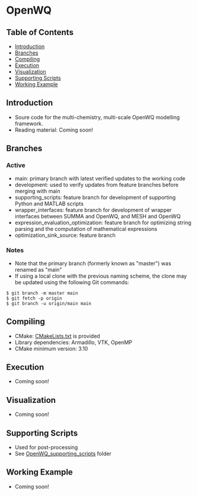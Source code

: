 # OpenWQ 
## Table of Contents
* [Introduction](#introduction)
* [Branches](#branches)
* [Compiling](#compiling)
* [Execution](#execution)
* [Visualization](#visualization)
* [Supporting Scripts](#supporting-scripts)
* [Working Example](#working-example)

## Introduction
* Soure code for the multi-chemistry, multi-scale OpenWQ modelling framework.
* Reading material: Coming soon!
<!-- Sample syntax from FLUXOS README
	* Theoretical background (original FLUXOS):
		* [EMS paper](https://www.sciencedirect.com/science/article/pii/S1364815216306193?via%3Dihub)
		* [PhD thesis](https://scholarbank.nus.edu.sg/handle/10635/124183)
	* Applications (original FLUXOS):
		* [STC paper](https://www.sciencedirect.com/science/article/pii/S0169772216300948?via%3Dihub)
		* [JCH paper](https://www.sciencedirect.com/science/article/pii/S0169772216300948?via%3Dihub)
		* [JAWRA](https://onlinelibrary.wiley.com/doi/full/10.1111/1752-1688.12316)
	* FLUXOS-OVERLAND
		* [Poster](https://www.researchgate.net/publication/333324452_Hydrodynamic_modelling_of_snowmelt_flooding_events_and_nutrient_transport_in_the_Canadian_Prairies_using_the_FLUXOS_model?channel=doi&linkId=5ce70f0a458515712ebda98b&showFulltext=true)
-->

## Branches
### Active
* main: primary branch with latest verified updates to the working code 
* development: used to verify updates from feature branches before merging with main
* supporting_scripts: feature branch for development of supporting Python and MATLAB scripts
* wrapper_interfaces: feature branch for development of wrapper interfaces between SUMMA and OpenWQ, and MESH and OpenWQ
* expression_evaluation_optimization: feature branch for optimizing string parsing and the computation of mathematical expressions
* optimization_sink_source: feature branch
### Notes
* Note that the primary branch (formerly known as "master") was renamed as "main"
* If using a local clone with the previous naming scheme, the clone may be updated using the following Git commands:
```
$ git branch -m master main
$ git fetch -p origin
$ git branch -u origin/main main
```

## Compiling
* CMake: [CMakeLists.txt](CMakeLists.txt) is provided
* Library dependencies: Armadillo, VTK, OpenMP 
* CMake minimum version: 3.10

## Execution
* Coming soon!
<!--
* Create a folder with name "Results" inside the working directory where the input files and executable are located
* input files (see example in Working_example folder)
	* primary input file: e.g., modset
	* DEM file (Esri ASCII-format raster with headers removed ->  this will be fixed soon)
	* DEM of the basin (sub-set of the main DEM file for FLUXOS to know where the boundaries of the basin are)
	* Snowmelt timeseries (time,mm/day)
* to execute: ./fluxos_cpp "argument_1" (where "argument_1" is the primary input file)
-->

## Visualization
* Coming soon!
<!--
* Output stored in "Results" folder may be visualized using [VisIt](https://wci.llnl.gov/simulation/computer-codes/visit/):  
[![alt text](https://wci.llnl.gov/sites/wci/files/visit-home.jpg "VisIt")](https://wci.llnl.gov/simulation/computer-codes/visit/)
-->

## Supporting Scripts
* Used for post-processing
* See [OpenWQ_supporting_scripts](OpenWQ_supporting_scripts) folder

## Working Example
* Coming soon!
<!--
* See ["Working_example"](Working_example) folder
* Updates coming soon!
-->

